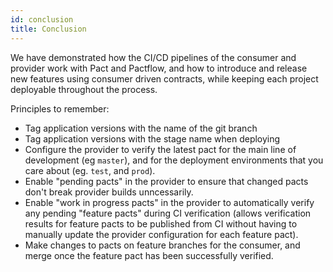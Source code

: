 ```yaml
---
id: conclusion
title: Conclusion
---
```


We have demonstrated how the CI/CD pipelines of the consumer and provider work with Pact and Pactflow, and how to introduce and release new features using consumer driven contracts, while keeping each project deployable throughout the process.

Principles to remember:
  * Tag application versions with the name of the git branch
  * Tag application versions with the stage name when deploying
  * Configure the provider to verify the latest pact for the main line of development (eg `master`), and for the deployment environments that you care about (eg. `test`, and `prod`).
  * Enable "pending pacts" in the provider to ensure that changed pacts don't break provider builds unncessarily.
  * Enable "work in progress pacts" in the provider to automatically verify any pending "feature pacts" during CI verification (allows verification results for feature pacts to be published from CI without having to manually update the provider configuration for each feature pact).
  * Make changes to pacts on feature branches for the consumer, and merge once the feature pact has been successfully verified.

<!-- This file has been synced from the pactflow/docs.pactflow.io repository. Please do not edit it directly. The URL of the source file can be found in the custom_edit_url value above -->

